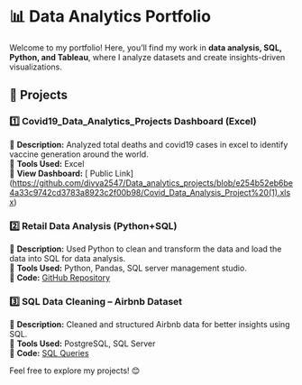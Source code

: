 # 📊 Data Analytics Portfolio  

Welcome to my portfolio! Here, you’ll find my work in **data analysis, SQL, Python, and Tableau**, where I analyze datasets and create insights-driven visualizations.  

## 🔹 Projects  

### 1️⃣ Covid19_Data_Analytics_Projects Dashboard (Excel)  
📌 **Description:** Analyzed total deaths and covid19 cases in excel to identify vaccine generation around the world.  
📌 **Tools Used:** Excel  
📌 **View Dashboard:** [ Public Link] (https://github.com/divya2547/Data_analytics_projects/blob/e254b52eb6be4a33c9742cd3783a8923c2f00b98/Covid_Data_Analysis_Project%20(1).xlsx)  

### 2️⃣ Retail Data Analysis  (Python+SQL)  
📌 **Description:** Used Python to clean and transform the data and load the data into SQL for data analysis.  
📌 **Tools Used:** Python, Pandas, SQL server management studio.   
📌 **Code:** [GitHub Repository](your-repo-link)  

### 3️⃣ SQL Data Cleaning – Airbnb Dataset  
📌 **Description:** Cleaned and structured Airbnb data for better insights using SQL.  
📌 **Tools Used:** PostgreSQL, SQL Server  
📌 **Code:** [SQL Queries](your-repo-link)  

Feel free to explore my projects! 😊  
